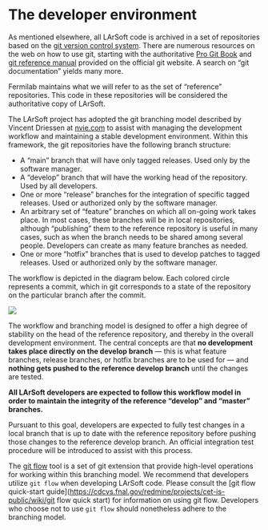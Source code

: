 # The developer environment

As mentioned elsewhere, all LArSoft code is archived in a set of repositories based on the [git version control system](http://git-scm.com/). There are numerous resources on the web on how to use git, starting with the authoritative [Pro Git Book](http://git-scm.com/book) and [git reference manual](http://git-scm.com/docs) provided on the official git website. A search on “git documentation” yields many more.

Fermilab maintains what we will refer to as the set of “reference” repositories. This code in these repositories will be considered the authoritative copy of LArSoft.

The LArSoft project has adopted the git branching model described by Vincent Driessen at [nvie.com](http://nvie.com/posts/a-successful-git-branching-model) to assist with managing the development workflow and maintaining a stable development environment. Within this framework, the git repositories have the following branch structure:

-   A “main” branch that will have only tagged releases. Used only by the software manager.
-   A “develop” branch that will have the working head of the repository. Used by all developers.
-   One or more “release” branches for the integration of specific tagged releases. Used or authorized only by the software manager.
-   An arbitrary set of “feature” branches on which all on-going work takes place. In most cases, these branches will be in local repositories, although “publishing” them to the reference repository is useful in many cases, such as when the branch needs to be shared among several people. Developers can create as many feature branches as needed.
-   One or more “hotfix” branches that is used to develop patches to tagged releases. Used or authorized only by the software manager.

The workflow is depicted in the diagram below. Each colored circle represents a commit, which in git corresponds to a state of the repository on the particular branch after the commit.

![](Git-branching-model.png)

The workflow and branching model is designed to offer a high degree of stability on the head of the reference repository, and thereby in the overall development environment. The central concepts are that **no development takes place directly on the develop branch** — this is what feature branches, release branches, or hotfix branches are to be used for — and **nothing gets pushed to the reference develop branch** until the changes are tested.

**All LArSoft developers are expected to follow this workflow model in order to maintain the integrity of the reference “develop” and “master” branches.**

Pursuant to this goal, developers are expected to fully test changes in a local branch that is up to date with the reference repository before pushing those changes to the reference develop branch. An official integration test procedure will be introduced to assist with this process.

The [git flow](https://github.com/nvie/gitflow) tool is a set of git extension that provide high-level operations for working within this branching model. We recommend that developers utilize `git flow` when developing LArSoft code. Please consult the [git flow quick-start guide](https://cdcvs.fnal.gov/redmine/projects/cet-is-public/wiki/git flow quick start) for information on using git flow. Developers who choose not to use `git flow` should nonetheless adhere to the branching model.
